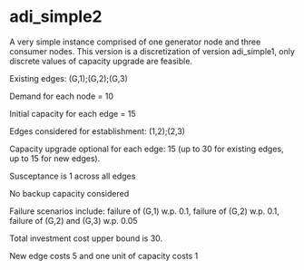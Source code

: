 # adi_simple2
A very simple instance comprised of one generator node and three consumer nodes.
This version is a discretization of version adi_simple1, only discrete values of capacity upgrade are feasible.

Existing edges: (G,1);(G,2);(G,3)

Demand for each node = 10

Initial capacity for each edge = 15

Edges considered for establishment: (1,2);(2,3)

Capacity upgrade optional for each edge: 15 (up to 30 for existing edges, up to 15 for new edges).

Susceptance is 1 across all edges

No backup capacity considered

Failure scenarios include: failure of (G,1) w.p. 0.1, failure of (G,2) w.p. 0.1, failure of (G,2) and (G,3) w.p. 0.05

Total investment cost upper bound is 30.

New edge costs 5 and one unit of capacity costs 1